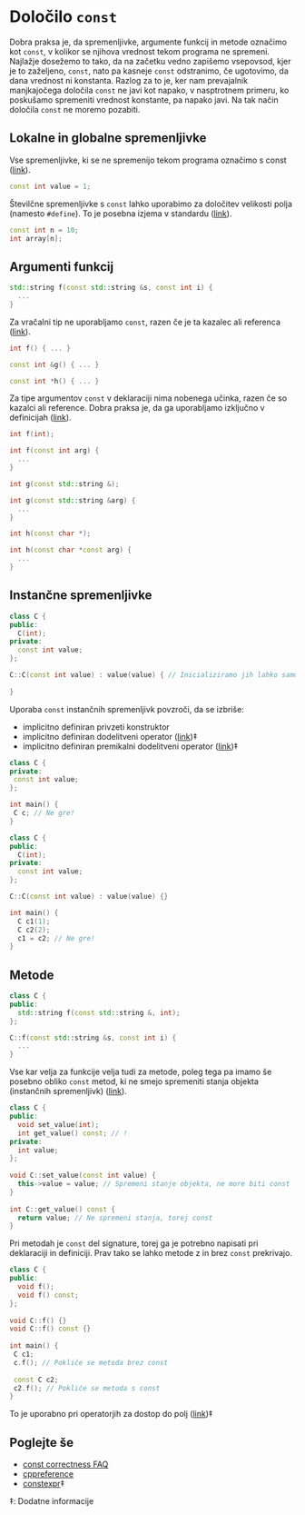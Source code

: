 # Določilo ```const```

Dobra praksa je, da spremenljivke, argumente funkcij in metode označimo kot ```const```, v kolikor se njihova vrednost tekom programa ne spremeni.
Najlažje dosežemo to tako, da na začetku vedno zapišemo vsepovsod, kjer je to zaželjeno, ```const```, nato pa kasneje ```const``` odstranimo, če ugotovimo, da dana vrednost ni konstanta.
Razlog za to je, ker nam prevajalnik manjkajočega določila ```const``` ne javi kot napako, v nasptrotnem primeru, ko poskušamo spremeniti vrednost konstante, pa napako javi.
Na tak način določila ```const``` ne moremo pozabiti.

## Lokalne in globalne spremenljivke

Vse spremenljivke, ki se ne spremenijo tekom programa označimo s const ([link](https://isocpp.github.io/CppCoreGuidelines/CppCoreGuidelines#Rconst-immutable)).

```cpp
const int value = 1;
```

Številčne spremenljivke s ```const``` lahko uporabimo za določitev velikosti polja (namesto ```#define```).
To je posebna izjema v standardu ([link](https://en.cppreference.com/w/cpp/language/constant_expression#Usable_in_constant_expressions)).

```cpp
const int n = 10;
int array[n];
```

## Argumenti funkcij

```cpp
std::string f(const std::string &s, const int i) {
  ...
}
```

Za vračalni tip ne uporabljamo ```const```, razen če je ta kazalec ali referenca ([link](https://stackoverflow.com/questions/8716330/purpose-of-returning-by-const-value)).

```cpp
int f() { ... }

const int &g() { ... }

const int *h() { ... }
```

Za tipe argumentov ```const``` v deklaraciji nima nobenega učinka, razen če so kazalci ali reference. Dobra praksa je, da ga uporabljamo izključno v definicijah ([link](https://stackoverflow.com/questions/46292490/is-it-better-to-remove-const-in-front-of-primitive-types-used-as-function-pa/46292715)).

```cpp
int f(int);

int f(const int arg) {
  ...
}

int g(const std::string &);

int g(const std::string &arg) {
  ...
}

int h(const char *);

int h(const char *const arg) {
  ...
}
```

## Instančne spremenljivke

```cpp
class C {
public:  
  C(int);
private:
  const int value;
};

C::C(const int value) : value(value) { // Inicializiramo jih lahko samo v inicializacijski listi
  
}
```

Uporaba ```const``` instančnih spremenljivk povzroči, da se izbriše:
 * implicitno definiran privzeti konstruktor
 * implicitno definiran dodelitveni operator ([link](https://en.cppreference.com/w/cpp/language/copy_assignment#Deleted_implicitly-declared_copy_assignment_operator))‡
 * implicitno definiran premikalni dodelitveni operator ([link](https://en.cppreference.com/w/cpp/language/move_assignment#Deleted_implicitly-declared_move_assignment_operator))‡
 
 ```cpp
class C {
private:
  const int value;
};

int main() {
  C c; // Ne gre!
}
```

```cpp
class C {
public:
  C(int);
private:
  const int value;
};

C::C(const int value) : value(value) {}

int main() {
  C c1(1);
  C c2(2);
  c1 = c2; // Ne gre!
}
```
 
 ## Metode
 
```cpp
class C {
public:
  std::string f(const std::string &, int);
};

C::f(const std::string &s, const int i) {
  ...
}
```
Vse kar velja za funkcije velja tudi za metode, poleg tega pa imamo še posebno obliko ```const``` metod, ki ne smejo spremeniti stanja objekta (instančnih spremenljivk) ([link](https://isocpp.github.io/CppCoreGuidelines/CppCoreGuidelines#con2-by-default-make-member-functions-const)).
 
```cpp
class C {
public: 
  void set_value(int);
  int get_value() const; // !
private:
  int value;
};
 
void C::set_value(const int value) {
  this->value = value; // Spremeni stanje objekta, ne more biti const
}
 
int C::get_value() const {
  return value; // Ne spremeni stanja, torej const
}
```
 
Pri metodah je ```const``` del signature, torej ga je potrebno napisati pri deklaraciji in definiciji. Prav tako se lahko metode z in brez ```const``` prekrivajo.
 
```cpp
class C {
public:
  void f();
  void f() const;
};
 
void C::f() {}
void C::f() const {}
 
int main() {
 C c1;
 c.f(); // Pokliče se metoda brez const
 
 const C c2;
 c2.f(); // Pokliče se metoda s const
}
```
 
To je uporabno pri operatorjih za dostop do polj ([link](https://en.cppreference.com/w/cpp/language/operators#Array_subscript_operator))‡

## Poglejte še
* [const correctness FAQ](https://isocpp.org/wiki/faq/const-correctness#overview-const)
* [cppreference](https://en.cppreference.com/w/cpp/keyword/const)
* [constexpr](https://en.cppreference.com/w/cpp/language/constexpr)‡

 ‡: Dodatne informacije
